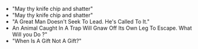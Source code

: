 * "May thy knife chip and shatter"
* "May thy knife chip and shatter"
* "A Great Man Doesn't Seek To Lead. He's Called To It."
* An Animal Caught In A Trap Will Gnaw Off Its Own Leg To Escape. What Will you Do ?"
* "When Is A Gift Not A Gift?"
